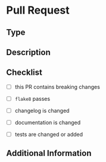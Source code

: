 <!--
Thank you very much for contributing by creating a pull request! Your contribution is appreciated!
As an open source project with busy owner, it can sometimes take a long time to review. Please be patient if needed :). Thanks!
-->


# Pull Request

<!-- Provide a general summary of the pull request in the title field. -->


## Type

<!-- What kind of change does this PR introduce? e.g. a bugfix, feature, refactoring, new version, etc. -->


## Description

<!-- Clear description of your changes. Please look for any issues that this PR resolves and tag them in the PR. If this PR introduces a breaking changes, please describe the impact and a migration path for existing projects. -->


## Checklist

<!-- Fill this checklist. Do not remove item if it not applied. For completed items, change [ ] to [x]. -->

- [ ] this PR contains breaking changes
- [ ] `flake8` passes
- [ ] changelog is changed
- [ ] documentation is changed
- [ ] tests are changed or added


## Additional Information

<!-- Any other additional information. -->
